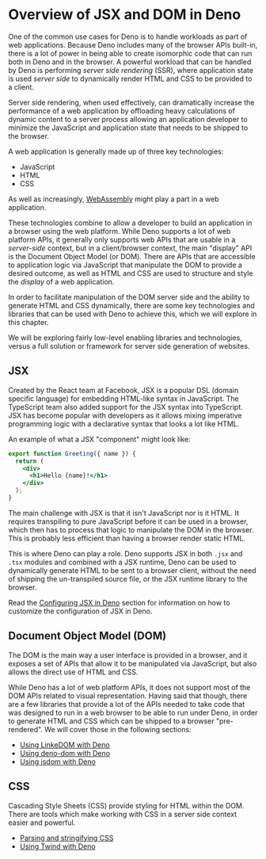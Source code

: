 # Overview of JSX and DOM in Deno

One of the common use cases for Deno is to handle workloads as part of web
applications. Because Deno includes many of the browser APIs built-in, there is
a lot of power in being able to create isomorphic code that can run both in Deno
and in the browser. A powerful workload that can be handled by Deno is
performing _server side rendering_ (SSR), where application state is used
_server side_ to dynamically render HTML and CSS to be provided to a client.

Server side rendering, when used effectively, can dramatically increase the
performance of a web application by offloading heavy calculations of dynamic
content to a server process allowing an application developer to minimize the
JavaScript and application state that needs to be shipped to the browser.

A web application is generally made up of three key technologies:

- JavaScript
- HTML
- CSS

As well as increasingly, [WebAssembly](../../runtime/webassembly/index.md)
might play a part in a web application.

These technologies combine to allow a developer to build an application in a
browser using the web platform. While Deno supports a lot of web platform APIs,
it generally only supports web APIs that are usable in a _server-side_ context,
but in a client/browser context, the main "display" API is the Document Object
Model (or DOM). There are APIs that are accessible to application logic via
JavaScript that manipulate the DOM to provide a desired outcome, as well as HTML
and CSS are used to structure and style the _display_ of a web application.

In order to facilitate manipulation of the DOM server side and the ability to
generate HTML and CSS dynamically, there are some key technologies and libraries
that can be used with Deno to achieve this, which we will explore in this
chapter.

We will be exploring fairly low-level enabling libraries and technologies,
versus a full solution or framework for server side generation of websites.

## JSX

Created by the React team at Facebook, JSX is a popular DSL (domain specific
language) for embedding HTML-like syntax in JavaScript. The TypeScript team also
added support for the JSX syntax into TypeScript. JSX has become popular with
developers as it allows mixing imperative programming logic with a declarative
syntax that looks a lot like HTML.

An example of what a JSX "component" might look like:

```jsx
export function Greeting({ name }) {
  return (
    <div>
      <h1>Hello {name}!</h1>
    </div>
  );
}
```

The main challenge with JSX is that it isn't JavaScript nor is it HTML. It
requires transpiling to pure JavaScript before it can be used in a browser,
which then has to process that logic to manipulate the DOM in the browser. This
is probably less efficient than having a browser render static HTML.

This is where Deno can play a role. Deno supports JSX in both `.jsx` and `.tsx`
modules and combined with a JSX runtime, Deno can be used to dynamically
generate HTML to be sent to a browser client, without the need of shipping the
un-transpiled source file, or the JSX runtime library to the browser.

Read the [Configuring JSX in Deno](./jsx.md) section for information on how to
customize the configuration of JSX in Deno.

## Document Object Model (DOM)

The DOM is the main way a user interface is provided in a browser, and it
exposes a set of APIs that allow it to be manipulated via JavaScript, but also
allows the direct use of HTML and CSS.

While Deno has a lot of web platform APIs, it does not support most of the DOM
APIs related to visual representation. Having said that though, there are a few
libraries that provide a lot of the APIs needed to take code that was designed
to run in a web browser to be able to run under Deno, in order to generate HTML
and CSS which can be shipped to a browser "pre-rendered". We will cover those in
the following sections:

- [Using LinkeDOM with Deno](./linkedom.md)
- [Using deno-dom with Deno](./deno_dom.md)
- [Using jsdom with Deno](./jsdom.md)

## CSS

Cascading Style Sheets (CSS) provide styling for HTML within the DOM. There are
tools which make working with CSS in a server side context easier and powerful.

- [Parsing and stringifying CSS](./css.md)
- [Using Twind with Deno](./twind.md)
